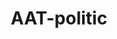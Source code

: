 ---
title: "AAT-politic"
hideMeta: true
showbreadcrumbs: true
weight: 10
showToc: true
TocOpen: true
tags: ["AAT-politic"]
summary: ""
draft: true
comments: true

---